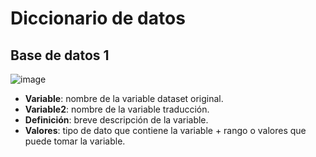 # Diccionario de datos

## Base de datos 1

![image](https://github.com/AndreaRubianoM/proyecto/assets/135787751/a3196bf5-23d2-4b70-b156-9ba45a109534)

- **Variable**: nombre de la variable dataset original.
- **Variable2**: nombre de la variable traducción.
- **Definición**: breve descripción de la variable.
- **Valores**: tipo de dato que contiene la variable + rango o valores que puede tomar la variable.



